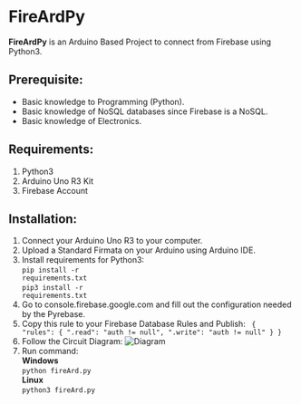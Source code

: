 # FireArdPy

<p><b>FireArdPy</b> is an Arduino Based Project to connect from Firebase using Python3.</p>

## Prerequisite:
* Basic knowledge to Programming (Python).
* Basic knowledge of NoSQL databases since Firebase is a NoSQL.
* Basic knowledge of Electronics.


## Requirements:
1. Python3
2. Arduino Uno R3 Kit
3. Firebase Account

## Installation:
1. Connect your Arduino Uno R3 to your computer.
2. Upload a Standard Firmata on your Arduino using Arduino IDE.
3. Install requirements for Python3:
	<br><code>pip install -r requirements.txt</code>
	<br><code>pip3 install -r requirements.txt</code>
4. Go to console.firebase.google.com and fill out the configuration needed by the Pyrebase.
5. Copy this rule to your Firebase Database Rules and Publish:
	<code>
	{
		"rules": {
			".read": "auth != null",
			".write": "auth != null"
		}
	}
	</code>
6. Follow the Circuit Diagram:
![Diagram](https://github.com/mboy1011/FireArdPy/blob/master/Circuit%20Diagram.png)
7. Run command:
	<br><b>Windows</b></br>
	<code>python fireArd.py</code>
	<br><b>Linux</b></br>
	<code>python3 fireArd.py</code>



